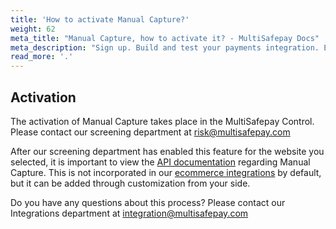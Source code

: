 ```yaml
---
title: 'How to activate Manual Capture?'
weight: 62
meta_title: "Manual Capture, how to activate it? - MultiSafepay Docs"
meta_description: "Sign up. Build and test your payments integration. Explore our products and services. Use our API Reference, SDKs, and wrappers. Get support."
read_more: '.'
---
```

## Activation

The activation of Manual Capture takes place in the MultiSafepay Control. Please contact our screening department at <risk@multisafepay.com>

After our screening department has enabled this feature for the website you selected, it is important to view the [API documentation](/api/#manual-capture-authorization) regarding Manual Capture. This is not incorporated in our [ecommerce integrations](/integrations/ecommerce-integrations) by default, but it can be added through customization from your side.

Do you have any questions about this process? Please contact our Integrations department at <integration@multisafepay.com>